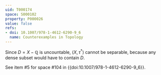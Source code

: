```yaml
---
uid: T000174
space: S000102
property: P000026
value: false
refs:
- doi: 10.1007/978-1-4612-6290-9_6
  name: Counterexamples in Topology
---
```


Since $D = X - \mathbb{Q}$ is uncountable, $(X, \tau^{*})$ cannot be separable, because any dense subset would have to contain $D$.

See item #5 for space #104 in {{doi:10.1007/978-1-4612-6290-9_6}}.
